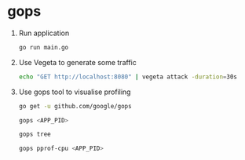 
# gops

1. Run application

    ```bash
    go run main.go
    ```

1. Use Vegeta to generate some traffic

    ```bash
    echo "GET http://localhost:8080" | vegeta attack -duration=30s
    ```

1. Use gops tool to visualise profiling

    ```bash
    go get -u github.com/google/gops
    
    gops <APP_PID>
    
    gops tree
    
    gops pprof-cpu <APP_PID>
    ```
